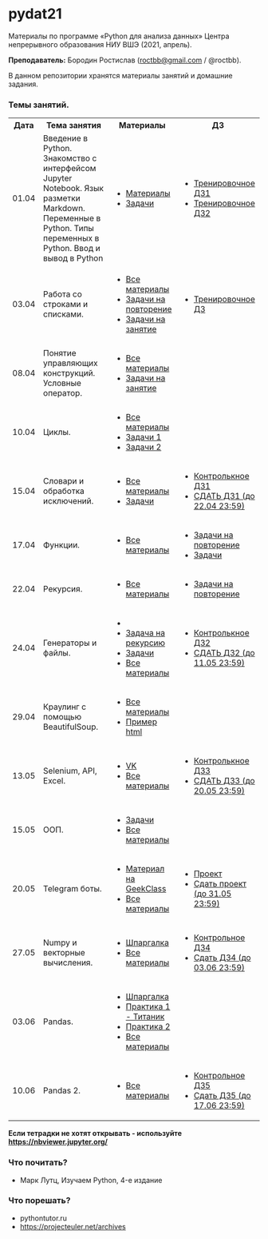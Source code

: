 # pydat21

Материалы по программе «Python для анализа данных» Центра непрерывного образования НИУ ВШЭ (2021, апрель).

**Преподаватель:** Бородин Ростислав (roctbb@gmail.com / @roctbb).

В данном репозитории хранятся материалы занятий и домашние задания.

### Темы занятий.

<table>
<tr>
  <th>Дата</th>
  <th>Тема занятия</th>
  <th>Материалы</th>
  <th>ДЗ</th>
</tr>
 <tr>
  <td>01.04</td>
  <td>Введение в Python. Знакомство с интерфейсом Jupyter Notebook. Язык разметки Markdown. Переменные в Python. Типы переменных в Python. Ввод и вывод в Python</td>
   <td>
     <ul><li> <a href="https://github.com/roctbb/pydat21/blob/master/lesson_1">Материалы</a></li>
    <li> <a href="https://github.com/roctbb/pydat21/blob/main/lesson_1/tasks.ipynb">Задачи</a></li></ul>

  <td><ul>
    <li><a href="https://github.com/roctbb/pydat21/blob/main/Homework/hw1.ipynb">Тренировочное ДЗ1</a></li>
    <li><a href="https://github.com/roctbb/pydat21/blob/main/Homework/hw2.ipynb">Тренировочное ДЗ2</a></li>
    </ul></td>
</tr>
<tr>
  <td>03.04</td>
  <td>Работа со строками и списками.</td>
   <td>
     <ul><li> <a href="https://github.com/roctbb/pydat21/blob/master/lesson_2">Все материалы</a></li>
    <li> <a href="https://github.com/roctbb/pydat21/blob/main/lesson_2/2020_DPO_0_Refresher.ipynb">Задачи на повторение</a></li>
       <li> <a href="https://github.com/roctbb/pydat21/blob/main/lesson_2/2020_DPO_2_0_Problems.ipynb">Задачи на занятие</a></li>
     </ul>

  <td><ul>
    <li><a href="https://github.com/roctbb/pydat21/blob/main/Homework/hw3.ipynb">Тренировочное ДЗ</a></li>
    </ul></td>
</tr>
<tr>
  <td>08.04</td>
  <td>Понятие управляющих конструкций. Условные оператор.</td>
   <td>
     <ul><li> <a href="https://github.com/roctbb/pydat21/blob/master/lesson_3">Все материалы</a></li>
       <li> <a href="https://github.com/roctbb/pydat21/blob/main/lesson_3/2020_DPO_2_0_Problems.ipynb">Задачи на занятие</a></li>
     </ul>

  <td></td>
</tr>
<tr>
  <td>10.04</td>
  <td>Циклы.</td>
   <td>
     <ul><li> <a href="https://github.com/roctbb/pydat21/blob/master/lesson_4">Все материалы</a></li>
       <li> <a href="https://github.com/roctbb/pydat21/blob/main/lesson_4/2020_DPO_3_0_Problems.ipynb">Задачи 1</a></li>
       <li> <a href="https://github.com/roctbb/pydat21/blob/main/lesson_4/2020_DPO_4_2_for_exercises.ipynb">Задачи 2</a></li>
     </ul>

  <td></td>
</tr>
<tr>
  <td>15.04</td>
  <td>Словари и обработка исключений.</td>
   <td>
     <ul><li> <a href="https://github.com/roctbb/pydat21/blob/master/lesson_5">Все материалы</a></li>
       <li> <a href="https://github.com/roctbb/pydat21/blob/main/lesson_5/hw4.ipynb">Задачи</a></li>
     </ul></td>

  <td>
<ul>
    <li><a href="https://github.com/roctbb/pydat21/blob/main/Homework/cw1.ipynb">Контролькное ДЗ1</a></li>
  <li><a href="https://www.dropbox.com/request/HtDDGvJvDC0QBy8pBrYp">СДАТЬ ДЗ1 (до 22.04 23:59)</a></li>
    </ul>
</td>
</tr>
<tr>
  <td>17.04</td>
  <td>Функции.</td>
   <td>
     <ul><li> <a href="https://github.com/roctbb/pydat21/blob/master/lesson_6">Все материалы</a></li>
     </ul></td>

  <td>
  <ul><li><a href="https://github.com/roctbb/pydat21/blob/main/lesson_6/tasks.md">Задачи на повторение</a></li>
    <li><a href="https://github.com/roctbb/pydat21/blob/main/lesson_6/py19-hw6.ipynb">Задачи</a></li>
  </ul>
  
</td>
</tr>
<tr>
  <td>22.04</td>
  <td>Рекурсия.</td>
   <td>
     <ul><li> <a href="https://github.com/roctbb/pydat21/blob/master/lesson_7">Все материалы</a></li>
     </ul></td>

  <td>
  <ul><li><a href="https://github.com/roctbb/pydat21/blob/main/lesson_7/refresher.md">Задачи на повторение</a></li>
  </ul>
  
</td>
</tr>
<tr>
  <td>24.04</td>
  <td>Генераторы и файлы.</td>
   <td>
     <ul>
       <li><li><a href="https://projecteuler.net/problem=15">Задача на рекурсию</a></li></li>
       <li><a href="https://github.com/roctbb/pydat21/blob/main/lesson_8/tasks.md">Задачи</a></li>
       <li> <a href="https://github.com/roctbb/pydat21/blob/master/lesson_8">Все материалы</a></li>
     </ul></td>

  <td>
  <ul>
     <li><a href="https://github.com/roctbb/pydat21/blob/main/Homework/cw2/">Контролькное ДЗ2</a></li>
  <li><a href="https://www.dropbox.com/request/G6wBoRWEeqYydZms7FFK">СДАТЬ ДЗ2 (до 11.05 23:59)</a></li>
  </ul>
  
</td>
</tr>
<tr>
   <td>29.04</td>
  <td>Краулинг с помощью BeautifulSoup.</td>
  <td><ul>
       <li> <a href="https://github.com/roctbb/pydat21/blob/main/lesson_9">Все материалы</a></li>
    <li><a href="https://github.com/roctbb/pydat21/blob/main/lesson_9/page.html">Пример html</a></li>
     </ul></td><td></td>
</tr>
<tr>
  <td>13.05</td>
  <td>Selenium, API, Excel.</td>
   <td>
     <ul>
       <li><a href="https://github.com/roctbb/pydat21/blob/main/lesson_10/vk.ipynb">VK</a></li>
       <li> <a href="https://github.com/roctbb/pydat21/blob/main/lesson_10">Все материалы</a></li>
     </ul></td>

  <td>
  <ul>
     <li><a href="https://github.com/roctbb/pydat21/blob/main/Homework/cw3/">Контролькное ДЗ3</a></li>
  <li><a href="https://www.dropbox.com/request/nlSxkFRqkU9HPSfJcsiw">СДАТЬ ДЗ3 (до 20.05 23:59)</a></li>
  </ul>
  
</td>
</tr>
<tr>
  <td>15.05</td>
  <td>ООП.</td>
   <td>
     <ul>
       <li><a href="https://github.com/roctbb/pydat21/blob/main/lesson_11/tasks.md">Задачи</a></li>
       <li> <a href="https://github.com/roctbb/pydat21/blob/master/lesson_11">Все материалы</a></li>
     </ul></td>

  <td>
</td>
</tr>
<tr>
  <td>20.05</td>
  <td>Telegram боты.</td>
   <td>
     <ul>
       <li><a href="https://geekclass.ru/open/steps/2221">Материал на GeekClass</a></li>
       <li> <a href="https://github.com/roctbb/pydat21/blob/master/lesson_12">Все материалы</a></li>
     </ul>
  </td>

  <td>
     <ul>
       <li><a href="https://github.com/roctbb/pydat21/blob/main/Homework/project_task.md">Проект</a></li>
       <li> <a href="https://www.dropbox.com/request/JaEAX1fsYJS4oWGarf9y">Сдать проект (до 31.05 23:59)</a></li>
     </ul>
    
</td>
</tr>

<tr>
  <td>27.05</td>
  <td>Numpy и векторные вычисления.</td>
   <td>
     <ul>
       <li><a href="http://bit.ly/2u5q430">Шпаргалка</a></li>
       <li> <a href="https://github.com/roctbb/pydat21/blob/master/lesson_13">Все материалы</a></li>
     </ul>
  </td>

  <td>
     <ul>
       <li><a href="https://github.com/roctbb/pydat21/blob/main/Homework/cw4.ipynb">Контрольное ДЗ4</a></li>
       <li> <a href="https://www.dropbox.com/request/gnxkUT0kkdD6JkJ2xdpR">Сдать ДЗ4 (до 03.06 23:59)</a></li>
     </ul>
    
</td>
</tr>
<tr>
  <td>03.06</td>
  <td>Pandas.</td>
   <td>
     <ul>
       <li><a href="https://pandas.pydata.org/Pandas_Cheat_Sheet.pdf">Шпаргалка</a></li>
       <li> <a href="https://github.com/roctbb/pydat21/blob/main/lesson_14/titanic_tasks.ipynb">Практика 1 - Титаник</a></li>
       <li> <a href="https://github.com/roctbb/pydat21/blob/main/lesson_14/beauty_tasks.ipynb">Практика 2</a></li>
       <li> <a href="https://github.com/roctbb/pydat21/blob/main/lesson_14">Все материалы</a></li>
     </ul>
  </td>

  <td>
</td>
</tr>
<tr>
  <td>10.06</td>
  <td>Pandas 2.</td>
   <td>
     <ul>
       <li> <a href="https://github.com/roctbb/pydat21/blob/main/lesson_15">Все материалы</a></li>
     </ul>
  </td>
  <td>
    <ul>
       <li><a href="https://github.com/roctbb/pydat21/blob/main/Homework/cw5.ipynb">Контрольное ДЗ5</a></li>
       <li> <a href="https://www.dropbox.com/request/IG7r57rlkl5e91fEIcC8">Сдать ДЗ5 (до 17.06 23:59)</a></li>
     </ul>
</td>
</tr>
</table>

**Если тетрадки не хотят открывать - используйте https://nbviewer.jupyter.org/**


### Что почитать?

- Марк Лутц, Изучаем Python, 4-е издание

### Что порешать?

- pythontutor.ru
- https://projecteuler.net/archives
